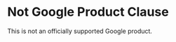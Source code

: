 <!-- BEGIN Google Required Disclaimer -->

# Not Google Product Clause

This is not an officially supported Google product.
<!-- END Google Required Disclaimer -->